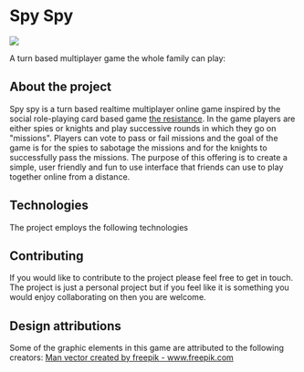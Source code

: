 # Spy Spy

<img src="https://github.com/Blargian/spyspy/blob/master/documentation/UI/assets/spy.png">

A turn based multiplayer game the whole family can play:

## About the project  
Spy spy is a turn based realtime multiplayer online game inspired by the social role-playing card based game [the resistance](https://en.wikipedia.org/wiki/The_Resistance_(game)). In the game players are either spies or knights and play successive rounds in which they go on "missions". Players can vote to pass or fail missions and the goal of the game is for the spies to sabotage the missions and for the knights to successfully pass the missions. The purpose of this offering is to create a simple, user friendly and fun to use interface that friends can use to play together online from a distance. 

## Technologies

The project employs the following technologies

## Contributing 

If you would like to contribute to the project please feel free to get in touch. The project is just a personal project but if you feel like it is something you would enjoy collaborating on then you are welcome.

## Design attributions

Some of the graphic elements in this game are attributed to the following creators:
<a href='https://www.freepik.com/vectors/man'>Man vector created by freepik - www.freepik.com</a>

